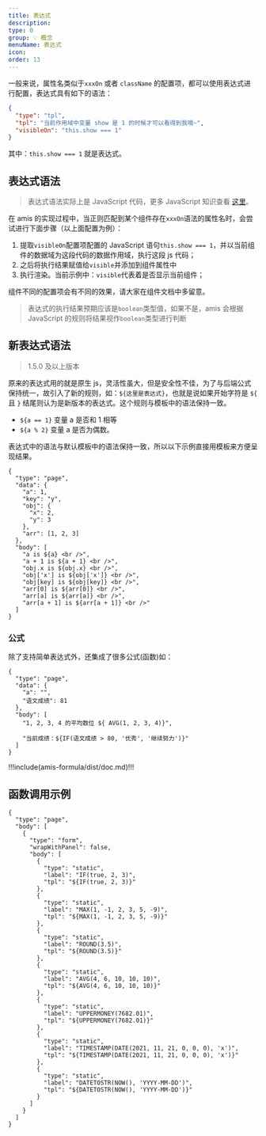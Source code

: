 ```yaml
---
title: 表达式
description:
type: 0
group: 💡 概念
menuName: 表达式
icon:
order: 13
---
```


一般来说，属性名类似于`xxxOn` 或者 `className` 的配置项，都可以使用表达式进行配置，表达式具有如下的语法：

```json
{
  "type": "tpl",
  "tpl": "当前作用域中变量 show 是 1 的时候才可以看得到我哦~",
  "visibleOn": "this.show === 1"
}
```

其中：`this.show === 1` 就是表达式。

## 表达式语法

> 表达式语法实际上是 JavaScript 代码，更多 JavaScript 知识查看 [这里](https://developer.mozilla.org/zh-CN/docs/Web/JavaScript)。

在 amis 的实现过程中，当正则匹配到某个组件存在`xxxOn`语法的属性名时，会尝试进行下面步骤（以上面配置为例）：

1. 提取`visibleOn`配置项配置的 JavaScript 语句`this.show === 1`，并以当前组件的数据域为这段代码的数据作用域，执行这段 js 代码；
2. 之后将执行结果赋值给`visible`并添加到组件属性中
3. 执行渲染。当前示例中：`visible`代表着是否显示当前组件；

组件不同的配置项会有不同的效果，请大家在组件文档中多留意。

> 表达式的执行结果预期应该是`boolean`类型值，如果不是，amis 会根据 JavaScript 的规则将结果视作`boolean`类型进行判断

## 新表达式语法

> 1.5.0 及以上版本

原来的表达式用的就是原生 js，灵活性虽大，但是安全性不佳，为了与后端公式保持统一，故引入了新的规则，如：`${这里是表达式}`，也就是说如果开始字符是 `${` 且 `}` 结尾则认为是新版本的表达式。这个规则与模板中的语法保持一致。

- `${a == 1}` 变量 a 是否和 1 相等
- `${a % 2}` 变量 a 是否为偶数。

表达式中的语法与默认模板中的语法保持一致，所以以下示例直接用模板来方便呈现结果。

```schema
{
  "type": "page",
  "data": {
    "a": 1,
    "key": "y",
    "obj": {
      "x": 2,
      "y": 3
    },
    "arr": [1, 2, 3]
  },
  "body": [
    "a is ${a} <br />",
    "a + 1 is ${a + 1} <br />",
    "obj.x is ${obj.x} <br />",
    "obj['x'] is ${obj['x']} <br />",
    "obj[key] is ${obj[key]} <br />",
    "arr[0] is ${arr[0]} <br />",
    "arr[a] is ${arr[a]} <br />",
    "arr[a + 1] is ${arr[a + 1]} <br />"
  ]
}
```

### 公式

除了支持简单表达式外，还集成了很多公式(函数)如：

```schema
{
  "type": "page",
  "data": {
    "a": "",
    "语文成绩": 81
  },
  "body": [
    "1, 2, 3, 4 的平均数位 ${ AVG(1, 2, 3, 4)}",

    "当前成绩：${IF(语文成绩 > 80, '优秀', '继续努力')}"
  ]
}
```

!!!include(amis-formula/dist/doc.md)!!!

## 函数调用示例

```schema
{
  "type": "page",
  "body": [
    {
      "type": "form",
      "wrapWithPanel": false,
      "body": [
        {
          "type": "static",
          "label": "IF(true, 2, 3)",
          "tpl": "${IF(true, 2, 3)}"
        },
        {
          "type": "static",
          "label": "MAX(1, -1, 2, 3, 5, -9)",
          "tpl": "${MAX(1, -1, 2, 3, 5, -9)}"
        },
        {
          "type": "static",
          "label": "ROUND(3.5)",
          "tpl": "${ROUND(3.5)}"
        },
        {
          "type": "static",
          "label": "AVG(4, 6, 10, 10, 10)",
          "tpl": "${AVG(4, 6, 10, 10, 10)}"
        },
        {
          "type": "static",
          "label": "UPPERMONEY(7682.01)",
          "tpl": "${UPPERMONEY(7682.01)}"
        },
        {
          "type": "static",
          "label": "TIMESTAMP(DATE(2021, 11, 21, 0, 0, 0), 'x')",
          "tpl": "${TIMESTAMP(DATE(2021, 11, 21, 0, 0, 0), 'x')}"
        },
        {
          "type": "static",
          "label": "DATETOSTR(NOW(), 'YYYY-MM-DD')",
          "tpl": "${DATETOSTR(NOW(), 'YYYY-MM-DD')}"
        }
      ]
    }
  ]
}
```
